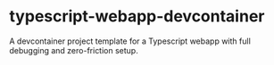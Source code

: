 # typescript-webapp-devcontainer
A devcontainer project template for a Typescript webapp with full debugging and zero-friction setup.

